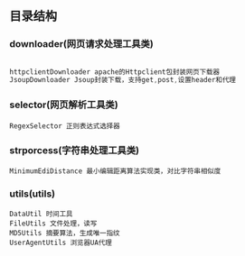 ## 目录结构


### downloader(网页请求处理工具类) 
``` java 
    
httpclientDownloader apache的Httpclient包封装网页下载器
JsoupDownloader Jsoup封装下载，支持get,post,设置header和代理
```
### selector(网页解析工具类)  
```
RegexSelector 正则表达式选择器
```
### strporcess(字符串处理工具类)  
```
MinimumEdiDistance 最小编辑距离算法实现类，对比字符串相似度
```
### utils(utils)  
```
DataUtil 时间工具
FileUtils 文件处理，读写
MD5Utils 摘要算法，生成唯一指纹
UserAgentUtils 浏览器UA代理
```

